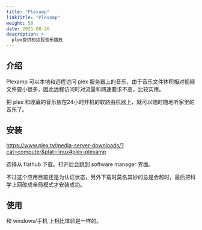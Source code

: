 ```yaml
---
title: "Plexamp"
linkTitle: "Plexamp"
weight: 50
date: 2021-08-26
description: >
  plex提供的远程音乐播放
---
```


## 介绍

Plexamp 可以本地和远程访问 plex 服务器上的音乐，由于音乐文件体积相对视频文件要小很多，因此远程访问时对流量和网速要求不高，比较实用。

把 plex 和收藏的音乐放在24小时开机的软路由机器上，就可以随时随地听家里的音乐了。

## 安装

https://www.plex.tv/media-server-downloads/?cat=computer&plat=linux#plex-plexamp

选择从 flathub 下载。打开后会跳到 software manager 界面。

不过这个应用目前还是为认证状态，另外下载时莫名其妙的总是会超时，最后把科学上网改成全局模式才安装成功。

## 使用

和 windows/手机 上相比体验是一样的。

